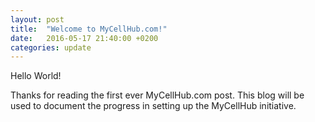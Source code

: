 ```yaml
---
layout: post
title:  "Welcome to MyCellHub.com!"
date:   2016-05-17 21:40:00 +0200
categories: update
---
```

 Hello World!
 
 Thanks for reading the first ever MyCellHub.com post. This blog will be used to document the progress in setting up the MyCellHub initiative.
 


